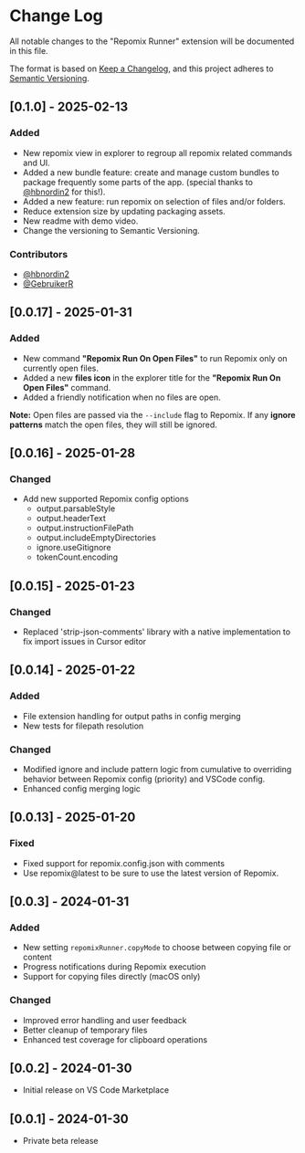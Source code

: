 # Change Log

All notable changes to the "Repomix Runner" extension will be documented in this file.

The format is based on [Keep a Changelog](https://keepachangelog.com/en/1.1.0/),
and this project adheres to [Semantic Versioning](https://semver.org/spec/v2.0.0.html).

## [0.1.0] - 2025-02-13

### Added

- New repomix view in explorer to regroup all repomix related commands and UI.
- Added a new bundle feature: create and manage custom bundles to package frequently some parts of the app. (special thanks to [@hbnordin2](https://github.com/hbnordin2) for this!).
- Added a new feature: run repomix on selection of files and/or folders.
- Reduce extension size by updating packaging assets.
- New readme with demo video.
- Change the versioning to Semantic Versioning.

### Contributors

- [@hbnordin2](https://github.com/hbnordin2)
- [@GebruikerR](https://github.com/GebruikerR)

## [0.0.17] - 2025-01-31

### Added

- New command **"Repomix Run On Open Files"** to run Repomix only on currently open files.
- Added a new **files icon** in the explorer title for the **"Repomix Run On Open Files"** command.
- Added a friendly notification when no files are open.

**Note:** Open files are passed via the `--include` flag to Repomix. If any **ignore patterns** match the open files, they will still be ignored.

## [0.0.16] - 2025-01-28

### Changed

- Add new supported Repomix config options
  - output.parsableStyle
  - output.headerText
  - output.instructionFilePath
  - output.includeEmptyDirectories
  - ignore.useGitignore
  - tokenCount.encoding

## [0.0.15] - 2025-01-23

### Changed

- Replaced 'strip-json-comments' library with a native implementation to fix import issues in Cursor editor

## [0.0.14] - 2025-01-22

### Added

- File extension handling for output paths in config merging
- New tests for filepath resolution

### Changed

- Modified ignore and include pattern logic from cumulative to overriding behavior between Repomix config (priority) and VSCode config.
- Enhanced config merging logic

## [0.0.13] - 2025-01-20

### Fixed

- Fixed support for repomix.config.json with comments
- Use repomix@latest to be sure to use the latest version of Repomix.

## [0.0.3] - 2024-01-31

### Added

- New setting `repomixRunner.copyMode` to choose between copying file or content
- Progress notifications during Repomix execution
- Support for copying files directly (macOS only)

### Changed

- Improved error handling and user feedback
- Better cleanup of temporary files
- Enhanced test coverage for clipboard operations

## [0.0.2] - 2024-01-30

- Initial release on VS Code Marketplace

## [0.0.1] - 2024-01-30

- Private beta release
